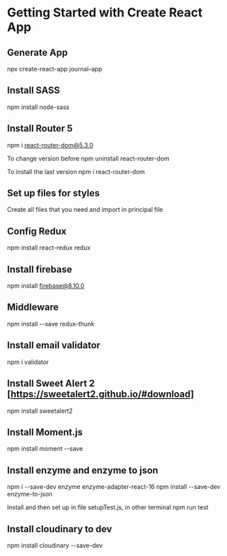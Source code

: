 # Getting Started with Create React App

## Generate App
npx create-react-app journal-app

## Install SASS

npm install node-sass

## Install Router 5

npm i react-router-dom@5.3.0

To change version before npm uninstall react-router-dom

To install the last version npm i react-router-dom

## Set up files for styles

Create all files that you need and import in principal file

## Config Redux

npm install react-redux redux

## Install firebase

npm install firebase@8.10.0

## Middleware

npm install --save redux-thunk

## Install email validator

npm i validator

## Install Sweet Alert 2 [https://sweetalert2.github.io/#download]

npm install sweetalert2

## Install Moment.js
npm install moment --save

## Install enzyme and enzyme to json
npm i --save-dev enzyme enzyme-adapter-react-16
npm install --save-dev enzyme-to-json

Install and then set up in file setupTest.js, in other terminal npm run test

## Install cloudinary to dev
npm install cloudinary --save-dev